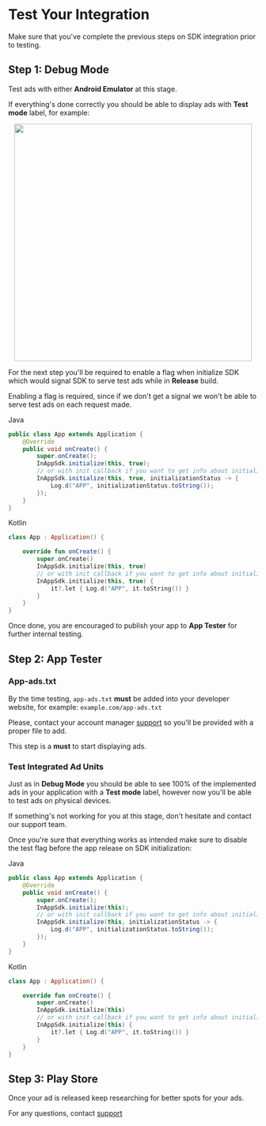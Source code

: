 # Test Your Integration

Make sure that you've complete the previous steps on SDK integration prior to testing.

## Step 1: Debug Mode

Test ads with either **Android Emulator** at this stage.

If everything's done correctly you should be able to display ads with **Test mode** label, for
example:

<p align="center">
<img src="https://github.com/nextmillenniummedia/inapp-android-example/blob/main/docs/images/test_ads.jpeg" height="480">
</p>

For the next step you'll be required to enable a flag when initialize SDK which would signal SDK to
serve test ads while in **Release** build.

Enabling a flag is required, since if we don't get a signal we won't be able to serve test ads on
each request made.

Java

```java
public class App extends Application {
    @Override
    public void onCreate() {
        super.onCreate();
        InAppSdk.initialize(this, true);
        // or with init callback if you want to get info about initialization status
        InAppSdk.initialize(this, true, initializationStatus -> {
            Log.d("APP", initializationStatus.toString());
        });
    }
}
```

Kotlin

```Kotlin
class App : Application() {

    override fun onCreate() {
        super.onCreate()
        InAppSdk.initialize(this, true)
        // or with init callback if you want to get info about initialization status
        InAppSdk.initialize(this, true) {
            it?.let { Log.d("APP", it.toString()) }
        }
    }
}
```

Once done, you are encouraged to publish your app to **App Tester** for further internal testing.

## Step 2: App Tester

### App-ads.txt

By the time testing, `app-ads.txt` **must** be added into your developer website, for
example: `example.com/app-ads.txt`

Please, contact your account manager [support](support@nextmillennium.io) so you'll be provided with a
proper file to add.

This step is a **must** to start displaying ads.

### Test Integrated Ad Units

Just as in **Debug Mode** you should be able to see 100% of the implemented ads in your application
with a **Test mode** label, however now you'll be able to test ads on physical devices.

If something's not working for you at this stage, don't hesitate and contact our support team.

Once you're sure that everything works as intended make sure to disable the test flag before the app
release on SDK initialization:

Java

```java
public class App extends Application {
    @Override
    public void onCreate() {
        super.onCreate();
        InAppSdk.initialize(this);
        // or with init callback if you want to get info about initialization status
        InAppSdk.initialize(this, initializationStatus -> {
            Log.d("APP", initializationStatus.toString());
        });
    }
}
```

Kotlin

```Kotlin
class App : Application() {

    override fun onCreate() {
        super.onCreate()
        InAppSdk.initialize(this)
        // or with init callback if you want to get info about initialization status
        InAppSdk.initialize(this) {
            it?.let { Log.d("APP", it.toString()) }
        }
    }
}
```

## Step 3: Play Store

Once your ad is released keep researching for better spots for your ads.

For any questions, contact [support](support@nextmillennium.io)
